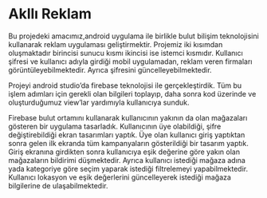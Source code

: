 # Akllı Reklam

Bu projedeki amacımız,android uygulama ile birlikle bulut bilişim teknolojisini kullanarak reklam uygulaması geliştirmektir. Projemiz iki kısımdan oluşmaktadır birincisi sunucu kısmı ikincisi ise istemci kısmıdır. 
Kullanıcı şifresi ve kullanıcı adıyla  girdiği mobil uygulamadan, reklam veren firmaları görüntüleyebilmektedir. Ayrıca şifresini güncelleyebilmektedir.

Projeyi android studio’da firebase teknolojisi  ile gerçekleştirdik. Tüm bu işlem adımları için gerekli olan bilgileri toplayıp, daha sonra kod üzerinde ve oluşturduğumuz view’lar yardımıyla  kullanıcıya sunduk.


Firebase bulut ortamını kullanarak kullanıcının yakının da olan mağazaları gösteren bir uygulama tasarladık. Kullanıcının üye olabildiği, şifre değiştirebildiği ekran tasarımları yaptık. Üye olan kullanıcı giriş yaptıktan sonra gelen ilk ekranda tüm kampanyaların gösterildiği bir tasarım yaptık. Giriş ekranına girdikten sonra kullanıcıya eşik değerine göre yakın olan mağazaların bildirimi düşmektedir. Ayrıca kullanıcı istediği mağaza adına yada kategoriye göre seçim yaparak istediği filtrelemeyi yapabilmektedir. Kullanıcı lokasyon ve eşik değerlerini güncelleyerek istediği mağaza bilgilerine de ulaşabilmektedir.



